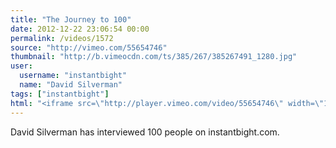```yaml
---
title: "The Journey to 100"
date: 2012-12-22 23:06:54 00:00
permalink: /videos/1572
source: "http://vimeo.com/55654746"
thumbnail: "http://b.vimeocdn.com/ts/385/267/385267491_1280.jpg"
user:
  username: "instantbight"
  name: "David Silverman"
tags: ["instantbight"]
html: "<iframe src=\"http://player.vimeo.com/video/55654746\" width=\"1280\" height=\"720\" frameborder=\"0\" webkitAllowFullScreen mozallowfullscreen allowFullScreen></iframe>"
---
```


David Silverman has interviewed 100 people on instantbight.com.